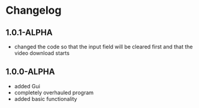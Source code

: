 # Changelog

## 1.0.1-ALPHA

- changed the code so that the input field will be cleared first and that the video download starts

## 1.0.0-ALPHA

- added Gui
- completely overhauled program
- added basic functionality